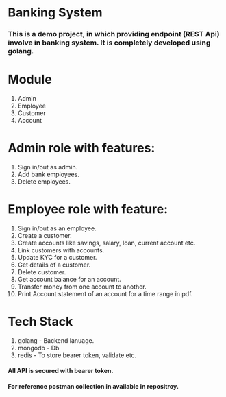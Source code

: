 # Banking System

### This is a demo project, in which providing endpoint (REST Api) involve in banking system. It is completely developed using golang. 

# Module
1. Admin
2. Employee
3. Customer
4. Account

# Admin role with features:
1. Sign in/out as admin.
2. Add bank employees.
3. Delete employees.

# Employee role with feature:
1. Sign in/out as an employee. 
2. Create a customer.
3. Create accounts like savings, salary, loan, current account etc.
4. Link customers with accounts.
5. Update KYC for a customer.
6. Get details of a customer.
7. Delete customer.
8. Get account balance for an account.
9. Transfer money from one account to another.
10. Print Account statement of an account for a time range in pdf.

# Tech Stack
1. golang - Backend lanuage.
2. mongodb - Db
3. redis - To store bearer token, validate etc.

#### All API is secured with bearer token.
#### For reference postman collection in available in repositroy.
